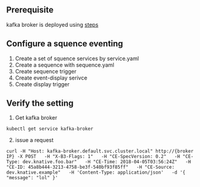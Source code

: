 ## Prerequisite
kafka broker is deployed using [steps](https://github.com/qiujian16/knative-practice/blob/master/eventing/kafka-broker/README.md)

## Configure a squence eventing
1. Create a set of squence services by service.yaml
2. Create a sequence with sequence.yaml
3. Create sequence trigger
4. Create event-display serivce
5. Create display trigger

## Verify the setting
1. Get kafka broker
```
kubectl get service kafka-broker
```
2. issue a request
```
curl -H "Host: kafka-broker.default.svc.cluster.local" http://{broker IP} -X POST   -H "X-B3-Flags: 1"   -H "CE-SpecVersion: 0.2"   -H "CE-Type: dev.knative.foo.bar"   -H "CE-Time: 2018-04-05T03:56:24Z"   -H "CE-ID: 45a8b444-3213-4758-be3f-540bf93f85ff"   -H "CE-Source: dev.knative.example"   -H 'Content-Type: application/json'   -d '{ "message": "lol" }'
```
